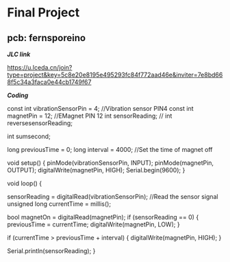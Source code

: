 # Final Project

## pcb: fernsporeino

***JLC link***

https://u.lceda.cn/join?type=project&key=5c8e20e8195e495293fc84f772aad46e&inviter=7e8bd668f5c34a3faca0e44cb1749f67

***Coding***

const int vibrationSensorPin = 4;  //Vibration sensor PIN4
const int magnetPin = 12;          //EMagnet PIN 12
int sensorReading;                 //
int reversesensorReading;

int sumsecond;

long previousTime = 0;
long interval = 4000;  //Set the time of magnet off

void setup() {
  pinMode(vibrationSensorPin, INPUT);
  pinMode(magnetPin, OUTPUT);
  digitalWrite(magnetPin, HIGH);
  Serial.begin(9600);
}

void loop() {

  sensorReading = digitalRead(vibrationSensorPin);  //Read the sensor signal
  unsigned long currentTime = millis();

  bool magnetOn = digitalRead(magnetPin);
  if (sensorReading == 0) {
    previousTime = currentTime;
    digitalWrite(magnetPin, LOW);
  }

  if (currentTime > previousTime + interval) {
    digitalWrite(magnetPin, HIGH);
  }

  Serial.println(sensorReading);
}
